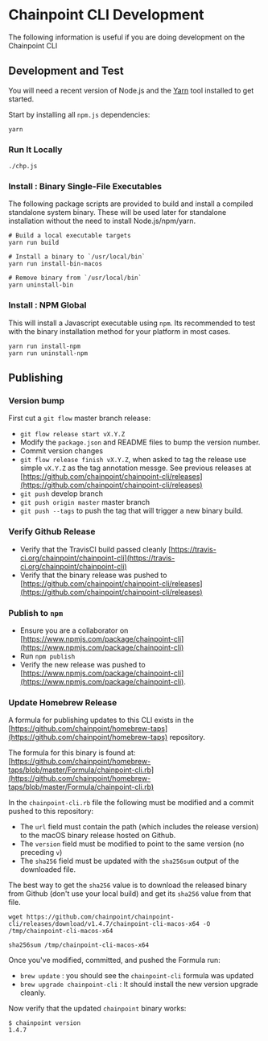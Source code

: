 # Chainpoint CLI Development

The following information is useful if you are doing
development on the Chainpoint CLI

## Development and Test

You will need a recent version of Node.js and the [Yarn](https://yarnpkg.com/en/) tool installed to get started.

Start by installing all `npm.js` dependencies:

```
yarn
```

### Run It Locally

```
./chp.js
```

### Install : Binary Single-File Executables

The following package scripts are provided to build and
install a compiled standalone system binary. These will
be used later for standalone installation without the need
to install Node.js/npm/yarn.

```
# Build a local executable targets
yarn run build

# Install a binary to `/usr/local/bin`
yarn run install-bin-macos

# Remove binary from `/usr/local/bin`
yarn uninstall-bin
```

### Install : NPM Global

This will install a Javascript executable using `npm`. Its recommended
to test with the binary installation method for your platform in most cases.

```
yarn run install-npm
yarn run uninstall-npm
```

## Publishing

### Version bump

First cut a `git flow` master branch release:

- `git flow release start vX.Y.Z`
- Modify the `package.json` and README files to bump the version number.
- Commit version changes
- `git flow release finish vX.Y.Z`, when asked to tag the release use simple `vX.Y.Z` as the tag annotation messge. See previous releases at [https://github.com/chainpoint/chainpoint-cli/releases](https://github.com/chainpoint/chainpoint-cli/releases)
- `git push` develop branch
- `git push origin master` master branch
- `git push --tags` to push the tag that will trigger a new binary build.

### Verify Github Release

- Verify that the TravisCI build passed cleanly [https://travis-ci.org/chainpoint/chainpoint-cli](https://travis-ci.org/chainpoint/chainpoint-cli)
- Verify that the binary release was pushed to [https://github.com/chainpoint/chainpoint-cli/releases](https://github.com/chainpoint/chainpoint-cli/releases)

### Publish to `npm`

- Ensure you are a collaborator on [https://www.npmjs.com/package/chainpoint-cli](https://www.npmjs.com/package/chainpoint-cli)
- Run `npm publish`
- Verify the new release was pushed to [https://www.npmjs.com/package/chainpoint-cli](https://www.npmjs.com/package/chainpoint-cli).

### Update Homebrew Release

A formula for publishing updates to this CLI exists in the [https://github.com/chainpoint/homebrew-taps](https://github.com/chainpoint/homebrew-taps)
repository.

The formula for this binary is found at:
[https://github.com/chainpoint/homebrew-taps/blob/master/Formula/chainpoint-cli.rb](https://github.com/chainpoint/homebrew-taps/blob/master/Formula/chainpoint-cli.rb)

In the `chainpoint-cli.rb` file the following must be modified and a commit pushed to this repository:

- The `url` field must contain the path (which includes the release version) to the macOS binary release hosted on Github.
- The `version` field must be modified to point to the same version (no preceding `v`)
- The `sha256` field must be updated with the `sha256sum` output of the downloaded file.

The best way to get the `sha256` value is to download the released binary from Github (don't use your local build) and get its `sha256` value from that file.

```
wget https://github.com/chainpoint/chainpoint-cli/releases/download/v1.4.7/chainpoint-cli-macos-x64 -O /tmp/chainpoint-cli-macos-x64

sha256sum /tmp/chainpoint-cli-macos-x64
```

Once you've modified, committed, and pushed the Formula run:

- `brew update` : you should see the `chainpoint-cli` formula was updated
- `brew upgrade chainpoint-cli` : It should install the new version upgrade cleanly.

Now verify that the updated `chainpoint` binary works:

```
$ chainpoint version
1.4.7
```
